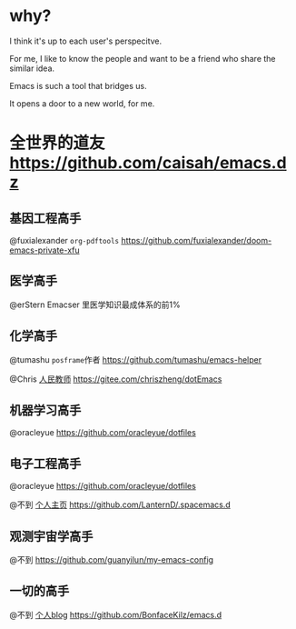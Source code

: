 # why?


I think it's up to each user's perspecitve.

For me, I like to know the people and want to be a friend who share the similar idea.

Emacs is such a tool that bridges us.

It opens a door to a new world, for me.



# 全世界的道友   https://github.com/caisah/emacs.dz


## 基因工程高手

@fuxialexander `org-pdftools` https://github.com/fuxialexander/doom-emacs-private-xfu


## 医学高手
@erStern Emacser 里医学知识最成体系的前1%

## 化学高手
@tumashu `posframe`作者 https://github.com/tumashu/emacs-helper

@Chris [人民教师](https://chriszheng.science/about/) https://gitee.com/chriszheng/dotEmacs

## 机器学习高手

@oracleyue  https://github.com/oracleyue/dotfiles

## 电子工程高手
@oracleyue  https://github.com/oracleyue/dotfiles

@不到 [个人主页](https://dlyang.me/about/) https://github.com/LanternD/.spacemacs.d

## 观测宇宙学高手
@不到  https://github.com/guanyilun/my-emacs-config

## 一切的高手
@不到 [个人blog](https://www.bonfacemunyoki.com/bio/)  https://github.com/BonfaceKilz/emacs.d
